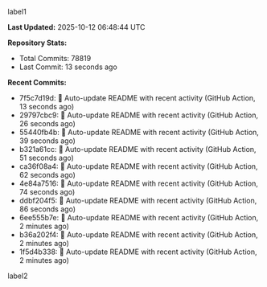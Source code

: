 
label1 
<!-- ACTIVITY_START -->
**Last Updated:** 2025-10-12 06:48:44 UTC

**Repository Stats:**
- Total Commits: 78819
- Last Commit: 13 seconds ago

**Recent Commits:**
- 7f5c7d19d: 🤖 Auto-update README with recent activity (GitHub Action, 13 seconds ago)
- 29797cbc9: 🤖 Auto-update README with recent activity (GitHub Action, 26 seconds ago)
- 55440fb4b: 🤖 Auto-update README with recent activity (GitHub Action, 39 seconds ago)
- b321a61cc: 🤖 Auto-update README with recent activity (GitHub Action, 51 seconds ago)
- ca36f08a4: 🤖 Auto-update README with recent activity (GitHub Action, 62 seconds ago)
- 4e84a7516: 🤖 Auto-update README with recent activity (GitHub Action, 74 seconds ago)
- ddbf204f5: 🤖 Auto-update README with recent activity (GitHub Action, 86 seconds ago)
- 6ee555b7e: 🤖 Auto-update README with recent activity (GitHub Action, 2 minutes ago)
- b36a202f4: 🤖 Auto-update README with recent activity (GitHub Action, 2 minutes ago)
- 1f5d4b338: 🤖 Auto-update README with recent activity (GitHub Action, 2 minutes ago)
<!-- ACTIVITY_END -->

label2
